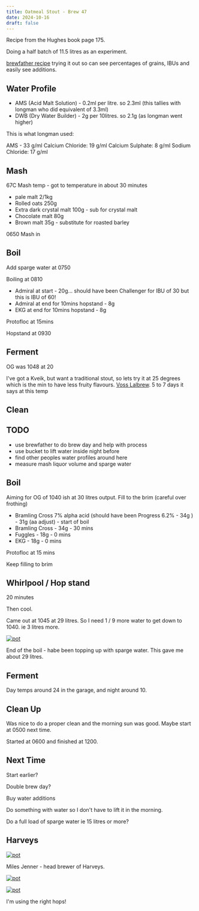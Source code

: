 ```yaml
---
title: Oatmeal Stout - Brew 47
date: 2024-10-16
draft: false 
---
```


<!-- [![pot](/images/2024-06-07/1.jpg "foo")](/images/2024-06-07/1.jpg) -->

Recipe from the Hughes book page 175.

Doing a half batch of 11.5 litres as an experiment.

[brewfather recipe](https://web.brewfather.app/tabs/recipes/recipe/BAfGoY68pGYPAWbW5mG0gJG6zO6O2A) trying it out so can see percentages of grains, IBUs and easily see additions.

## Water Profile

- AMS (Acid Malt Solution) - 0.2ml per litre. so 2.3ml (this tallies with longman who did equivalent of 3.3ml)
- DWB (Dry Water Builder) - 2g per 10litres. so 2.1g (as longman went higher)

This is what longman used:

AMS - 33 g/ml
Calcium Chloride: 19 g/ml
Calcium Sulphate: 8 g/ml
Sodium Chloride: 17 g/ml

## Mash

67C Mash temp - got to temperature in about 30 minutes

- pale malt 2/1kg
- Rolled oats 250g
- Extra dark crystal malt 100g - sub for crystal malt
- Chocolate malt 80g
- Brown malt 35g - substitute for roasted barley

0650 Mash in

## Boil

Add sparge water at 0750

Boiling at 0810

- Admiral at start - 20g... should have been Challenger for IBU of 30 but this is IBU of 60!
- Admiral at end for 10mins hopstand - 8g 
- EKG at end for 10mins hopstand - 8g

Protofloc at 15mins

Hopstand at 0930

## Ferment

OG was 1048 at 20

I've got a Kveik, but want a traditional stout, so lets try it at 25 degrees which is the min to have less fruity flavours. [Voss Lalbrew](https://www.murphyandson.co.uk/wp-content/uploads/2020/01/TDS_LPS_BREWINGYEAST_VOSS_ENG_A4.pdf). 5 to 7 days it says at this temp


## Clean



## TODO

- use brewfather to do brew day and help with process
- use bucket to lift water inside night before
- find other peoples water profiles around here
- measure mash liquor volume and sparge water




## Boil

Aiming for OG of 1040 ish at 30 litres output. Fill to the brim (careful over frothing)

- Bramling Cross 7% alpha acid (should have been Progress 6.2% - 34g ) - 31g (aa adjust) - start of boil
- Bramling Cross - 34g - 30 mins
- Fuggles - 18g - 0 mins
- EKG - 18g - 0 mins

Protofloc at 15 mins

Keep filling to brim

## Whirlpool / Hop stand

20 minutes

Then cool.

Came out at 1045 at 29 litres.   So I need 1 / 9 more water to get down to 1040. ie 3 litres more.


[![pot](/images/2024-06-07/6.jpg "foo")](/images/2024-06-07/6.jpg)

End of the boil - habe been topping up with sparge water. This gave me about 29 litres.

## Ferment

Day temps around 24 in the garage, and night around 10.

## Clean Up

Was nice to do a proper clean and the morning sun was good. Maybe start at 0500 next time.

Started at 0600 and finished at 1200.


## Next Time

Start earlier?

Double brew day?

Buy water additions

Do something with water so I don't have to lift it in the morning.

Do a full load of sparge water ie 15 litres or more?

## Harveys

[![pot](/images/2024-06-07/7.jpg "foo")](/images/2024-06-07/7.jpg)

Miles Jenner - head brewer of Harveys.

[![pot](/images/2024-06-07/8.jpg "foo")](/images/2024-06-07/8.jpg)

[![pot](/images/2024-06-07/9.jpg "foo")](/images/2024-06-07/9.jpg)

I'm using the right hops!

